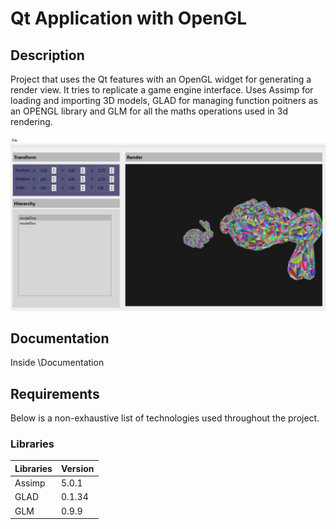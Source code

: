 # Qt Application with OpenGL
## Description
 Project that uses the Qt features with an OpenGL widget for generating a render view. It tries to replicate a game engine interface. Uses Assimp for loading and importing 3D models, GLAD for managing function poitners as an OPENGL library and GLM for all the maths operations used in 3d rendering. 

<img src="https://github.com/lucasgarciadominguez/Assets/blob/main/QtApp.JPG" width="800">

## Documentation 
Inside \Documentation

## Requirements

Below is a non-exhaustive list of technologies used throughout the project.
### Libraries
<table>
      <thead>
        <tr>
          <th>Libraries</th>
          <th>Version</th>
        </tr>
      </thead>
      <tbody>
            <tr>
              <td>Assimp</td>
              <td>5.0.1</td>
            </tr>
            <tr>
              <td>GLAD</td>
              <td>0.1.34</td>
            </tr>
             <tr>
              <td>GLM</td>
              <td>0.9.9</td>
            </tr>
      </tbody>
  </table>


